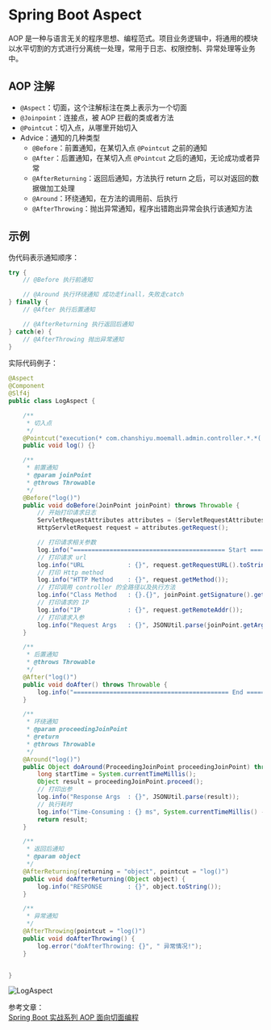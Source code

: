 # Spring Boot Aspect

AOP 是一种与语言无关的程序思想、编程范式。项目业务逻辑中，将通用的模块以水平切割的方式进行分离统一处理，常用于日志、权限控制、异常处理等业务中。

## AOP 注解

- `@Aspect`：切面，这个注解标注在类上表示为一个切面
- `@Joinpoint`：连接点，被 AOP 拦截的类或者方法
- `@Pointcut`：切入点，从哪里开始切入
- Advice：通知的几种类型
  - `@Before`：前置通知，在某切入点 `@Pointcut` 之前的通知
  - `@After`：后置通知，在某切入点 `@Pointcut` 之后的通知，无论成功或者异常
  - `@AfterReturning`：返回后通知，方法执行 return 之后，可以对返回的数据做加工处理
  - `@Around`：环绕通知，在方法的调用前、后执行
  - `@AfterThrowing`：抛出异常通知，程序出错跑出异常会执行该通知方法

## 示例

伪代码表示通知顺序：

```java
try {
    // @Before 执行前通知

    // @Around 执行环绕通知 成功走finall，失败走catch
} finally {
    // @After 执行后置通知

    // @AfterReturning 执行返回后通知
} catch(e) {
    // @AfterThrowing 抛出异常通知
}
```

实际代码例子：

```java
@Aspect
@Component
@Slf4j
public class LogAspect {

    /**
     * 切入点
     */
    @Pointcut("execution(* com.chanshiyu.moemall.admin.controller.*.*(..))")
    public void log() {}

    /**
     * 前置通知
     * @param joinPoint
     * @throws Throwable
     */
    @Before("log()")
    public void doBefore(JoinPoint joinPoint) throws Throwable {
        // 开始打印请求日志
        ServletRequestAttributes attributes = (ServletRequestAttributes) RequestContextHolder.getRequestAttributes();
        HttpServletRequest request = attributes.getRequest();

        // 打印请求相关参数
        log.info("========================================== Start ==========================================");
        // 打印请求 url
        log.info("URL            : {}", request.getRequestURL().toString());
        // 打印 Http method
        log.info("HTTP Method    : {}", request.getMethod());
        // 打印调用 controller 的全路径以及执行方法
        log.info("Class Method   : {}.{}", joinPoint.getSignature().getDeclaringTypeName(), joinPoint.getSignature().getName());
        // 打印请求的 IP
        log.info("IP             : {}", request.getRemoteAddr());
        // 打印请求入参
        log.info("Request Args   : {}", JSONUtil.parse(joinPoint.getArgs()));
    }

    /**
     * 后置通知
     * @throws Throwable
     */
    @After("log()")
    public void doAfter() throws Throwable {
        log.info("=========================================== End ===========================================");
    }

    /**
     * 环绕通知
     * @param proceedingJoinPoint
     * @return
     * @throws Throwable
     */
    @Around("log()")
    public Object doAround(ProceedingJoinPoint proceedingJoinPoint) throws Throwable {
        long startTime = System.currentTimeMillis();
        Object result = proceedingJoinPoint.proceed();
        // 打印出参
        log.info("Response Args  : {}", JSONUtil.parse(result));
        // 执行耗时
        log.info("Time-Consuming : {} ms", System.currentTimeMillis() - startTime);
        return result;
    }

    /**
     * 返回后通知
     * @param object
     */
    @AfterReturning(returning = "object", pointcut = "log()")
    public void doAfterReturning(Object object) {
        log.info("RESPONSE       : {}", object.toString());
    }

    /**
     * 异常通知
     */
    @AfterThrowing(pointcut = "log()")
    public void doAfterThrowing() {
        log.error("doAfterThrowing: {}", " 异常情况!");
    }


}
```

![LogAspect](https://raw.githubusercontent.com/chanshiyucx/poi/master/2019/LogAspect.png)

参考文章：  
[Spring Boot 实战系列 AOP 面向切面编程](https://juejin.im/post/5be0dd17e51d45304c3c7a75)
